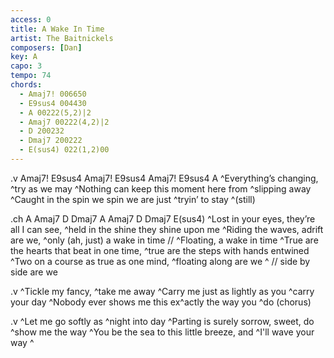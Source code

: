 ```yaml
---
access: 0
title: A Wake In Time
artist: The Baitnickels
composers: [Dan]
key: A
capo: 3
tempo: 74
chords:
  - Amaj7! 006650
  - E9sus4 004430
  - A 00222(5,2)|2
  - Amaj7 00222(4,2)|2
  - D 200232
  - Dmaj7 200222
  - E(sus4) 022(1,2)00
---
```

.v Amaj7! E9sus4 Amaj7! E9sus4 Amaj7! E9sus4 A
^Everything’s changing, ^try as we may
^Nothing can keep this moment here from ^slipping away
^Caught in the spin we spin we are just ^tryin’ to stay ^(still)

.ch A Amaj7 D Dmaj7 A Amaj7 D Dmaj7 E(sus4)
	^Lost in your eyes, they’re all I can see, ^held in the shine they shine upon me
	^Riding the waves, adrift are we, ^only (ah, just) a wake in time   // ^Floating, a wake in time
	^True are the hearts that beat in one time, ^true are the steps with hands entwined
	^Two on a course as true as one mind, ^floating along are we   ^ // side by side are we

.v
^Tickle my fancy, ^take me away
^Carry me just as lightly as you ^carry your day
^Nobody ever shows me this ex^actly the way you ^do (chorus)

.v
^Let me go softly as ^night into day
^Parting is surely sorrow, sweet, do ^show me the way
^You be the sea to this little breeze, and ^I'll wave your way    ^
